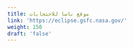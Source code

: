 ```yaml
---
title: موقع ناسا للاحتجابات
link: 'https://eclipse.gsfc.nasa.gov/'
weight: 150
draft: 'false'
---
```


